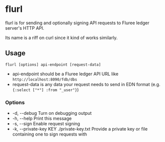 # flurl

flurl is for sending and optionally signing API requests to Fluree ledger server's HTTP API.

Its name is a riff on curl since it kind of works similarly.

## Usage

`flurl [options] api-endpoint [request-data]`

 - api-endpoint should be a Fluree ledger API URL like `http://localhost:8090/fdb/dbs`
 - request-data is any data your request needs to send in EDN format (e.g. `{:select ["*"] :from "_user"}`)

### Options
 - -d, --debug                               Turn on debugging output
 - -h, --help                                Print this message
 - -s, --sign                                Enable request signing
 - -k, --private-key KEY  ./private-key.txt  Provide a private key or file containing one to sign requests with
